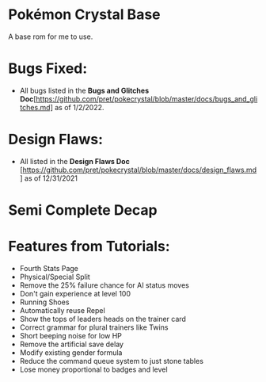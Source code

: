 # Pokémon Crystal Base

A base rom for me to use.

# Bugs Fixed:

* All bugs listed in the **Bugs and Glitches Doc**[https://github.com/pret/pokecrystal/blob/master/docs/bugs_and_glitches.md] as of 1/2/2022.

# Design Flaws: 

* All listed in the **Design Flaws Doc** [https://github.com/pret/pokecrystal/blob/master/docs/design_flaws.md] as of 12/31/2021

# Semi Complete Decap

# Features from Tutorials:

* Fourth Stats Page
* Physical/Special Split
* Remove the 25% failure chance for AI status moves
* Don't gain experience at level 100
* Running Shoes
* Automatically reuse Repel
* Show the tops of leaders heads on the trainer card
* Correct grammar for plural trainers like Twins
* Short beeping noise for low HP
* Remove the artificial save delay
* Modify existing gender formula
* Reduce the command queue system to just stone tables
* Lose money proportional to badges and level
